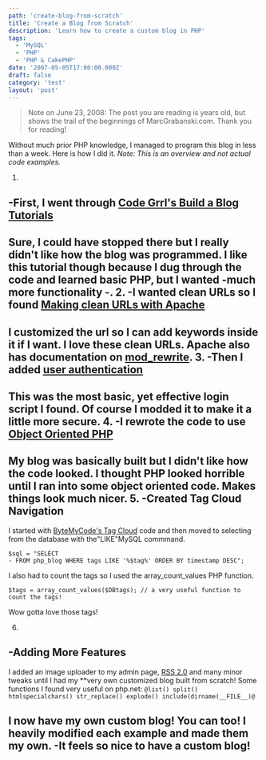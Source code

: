 ```yaml
---
path: 'create-blog-from-scratch'
title: 'Create a Blog from Scratch'
description: 'Learn how to create a custom blog in PHP'
tags:
  - 'MySQL'
  - 'PHP'
  - 'PHP & CakePHP'
date: '2007-05-05T17:00:00.000Z'
draft: false
category: 'test'
layout: 'post'
---
```


> Note on June 23, 2008: The post you are reading is years old, but shows the trail of the beginnings of MarcGrabanski.com. Thank you for reading!

Without much prior PHP knowledge, I managed to program this blog in less than a week. Here is how I did it. _Note: This is an overview and not actual code examples._

1. 
-First, I went through [Code Grrl's Build a Blog Tutorials](http://codegrrl.com/category/tutorials/build-a-blog)
-
   Sure, I could have stopped there but I really didn't like how the blog was programmed. I like this tutorial though because I dug through the code and learned basic PHP, but I wanted 
-much more functionality
-.
2. 
-I wanted clean URLs so I found [Making clean URLs with Apache](http://www.evolt.org/article/Making_clean_URLs_with_Apache_and_PHP/18/22880/)
-
   I customized the url so I can add keywords inside it if I want. I love these clean URLs. Apache also has documentation on [mod_rewrite](http://httpd.apache.org/docs/1.3/mod/mod_rewrite.html).
3. 
-Then I added [user authentication](http://www.tutorialized.com/view/tutorial/PHP-Simple-login-script/9963)
-
   This was the most basic, yet effective login script I found. Of course I modded it to make it a little more secure.
4. 
-I rewrote the code to use [Object Oriented PHP](http://www.codewalkers.com/c/a/Programming-Basics/Beginning-Object-Oriented-Programming-in-PHP/)
-
   My blog was basically built but I didn't like how the code looked. I thought PHP looked horrible until I ran into some object oriented code. Makes things look much nicer.
5. 
-Created Tag Cloud Navigation
-
   I started with [ByteMyCode's Tag Cloud](http://www.bytemycode.com/snippets/snippet/415/) code and then moved to selecting from the database with the"LIKE"MySQL commmand.

```
$sql = "SELECT 
- FROM php_blog WHERE tags LIKE '%$tag%' ORDER BY timestamp DESC";
```

I also had to count the tags so I used the array_count_values PHP function.

```
$tags = array_count_values($DBtags); // a very useful function to count the tags!
```

Wow gotta love those tags!

6. 
-Adding More Features
-
   I added an image uploader to my admin page, [RSS 2.0](http://www.rssboard.org/rss-specification) and many minor tweaks until I had my \*\*very own customized blog built from scratch! Some functions I found very useful on php.net:
   `@list() split() htmlspecialchars() str_replace() explode() include(dirname(__FILE__)@`

I now have my own custom blog! You can too! I heavily modified each example and made them my own. 
-It feels so nice to have a custom blog!
-
